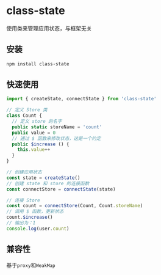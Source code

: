 # class-state
使用类来管理应用状态，与框架无关

## 安装
```bash
npm install class-state
```

## 快速使用
```ts
import { createState, connectState } from 'class-state'

// 定义 Store 类
class Count {
  // 定义 store 的名字
  public static storeName = 'count'
  public value = 0
  // 通过 $ 函数来修改状态，这是一个约定
  public $increase () {
    this.value++
  }
}

// 创建应用状态
const state = createState()
// 创建 state 和 store 的连接函数
const connectStore = connectState(state)

// 连接 Store 
const count = connectStore(Count, Count.storeName)
// 调用 $ 函数，更新状态
count.$increase()
// 输出为：1
console.log(user.count)
```

## 兼容性
基于`proxy`和`WeakMap`

